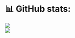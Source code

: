 # 📊 GitHub stats:

![](https://github-readme-streak-stats.herokuapp.com/?user=stachujone5&theme=tokyonight&hide_border=false)<br/>
![](https://github-readme-stats.vercel.app/api/top-langs/?username=stachujone5&theme=tokyonight&hide_border=false&include_all_commits=true&count_private=true&layout=compact)
